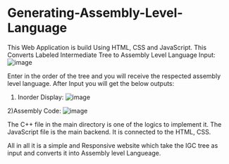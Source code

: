 # Generating-Assembly-Level-Language
This Web Application is build Using HTML, CSS and JavaScript. 
This Converts Labeled Intermediate Tree to Assembly Level Language
Input:
![image](https://github.com/Sumukh07/Generating-Assembly-Level-Language/assets/115341766/08e14309-f52f-48a3-a9ef-a63ef6d41184)

Enter in the order of the tree and you will receive the respected assembly level language.
After Input you will get the below outputs:

1) Inorder Display:
![image](https://github.com/Sumukh07/Generating-Assembly-Level-Language/assets/115341766/42ac1d29-d4b2-4f47-80da-8850d3445b73)

2)Assembly Code:
![image](https://github.com/Sumukh07/Generating-Assembly-Level-Language/assets/115341766/d6d79ce5-8637-480e-abc2-745708969b67)


The C++ file in the main directory is one of the logics to implement it.
The JavaScript file is the main backend.
It is connected to the HTML, CSS.


All in all it is a simple and Responsive website which take the IGC tree as input and converts it into Assembly level Langueage.
